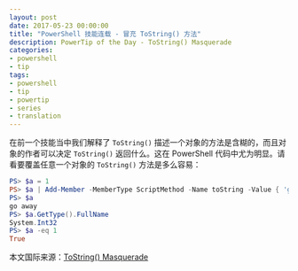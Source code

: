 ```yaml
---
layout: post
date: 2017-05-23 00:00:00
title: "PowerShell 技能连载 - 冒充 ToString() 方法"
description: PowerTip of the Day - ToString() Masquerade
categories:
- powershell
- tip
tags:
- powershell
- tip
- powertip
- series
- translation
---
```

在前一个技能当中我们解释了 `ToString()` 描述一个对象的方法是含糊的，而且对象的作者可以决定 `ToString()` 返回什么。这在 PowerShell 代码中尤为明显。请看要覆盖任意一个对象的 `ToString()` 方法是多么容易：

```powershell
PS> $a = 1
PS> $a | Add-Member -MemberType ScriptMethod -Name toString -Value { 'go away' } -Force
PS> $a
go away
PS> $a.GetType().FullName
System.Int32
PS> $a -eq 1
True
```

<!--more-->
本文国际来源：[ToString() Masquerade](http://community.idera.com/powershell/powertips/b/tips/posts/tostring-masquerade)
